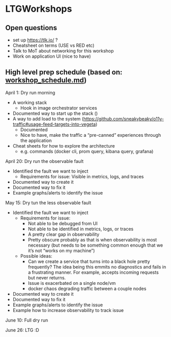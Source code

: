 # LTGWorkshops

## Open questions

* set up https://tlk.io/ ?
* Cheatsheet on terms (USE vs RED etc)
* Talk to MoT about networking for this workshop
* Work on application UI (nice to have)

## High level prep schedule (based on: [workshop_schedule.md](./workshop_schedule.md))

April 1: Dry run morning
* A working stack
  * Hook in image orchestrator services
* Documented way to start up the stack ()
* A way to add load to the system (https://github.com/sneakybeaky/o11y-traffic#usage-feed-targets-into-vegeta)
  * Documented
  * Nice to have, make the traffic a “pre-canned” experiences through the application
* Cheat sheets for how to explore the architecture
  * e.g. commands (docker cli, prom query, kibana query, grafana)

April 20: Dry run the observable fault
* Identified the fault we want to inject
  * Requirements for issue: Visible in metrics, logs, and traces
* Documented way to create it
* Documented way to fix it
* Example graphs/alerts to identify the issue

May 15: Dry tun the less observable fault
* Identified the fault we want to inject
  * Requirements for issue:
    * Not able to be debugged from UI
    * Not able to be identified in metrics, logs, or traces
    * A pretty clear gap in observability
    * Pretty obscure probably as that is when observability is most necessary (but needs to be something common enough that we it’s not “works on my machine”)
  * Possible ideas:
    * Can we create a service that turns into a black hole pretty frequently? The idea being this emmits no diagnostics and fails in a frustrating manner. For example, accepts incoming requests but never returns.
    * Issue is exacerbated on a single node/vm
    * docker chaos degrading traffic between a couple nodes
* Documented way to create it
* Documented way to fix it
* Example graphs/alerts to identify the issue
* Example how to increase observability to track issue

June 10: Full dry run

June 26: LTG :D
